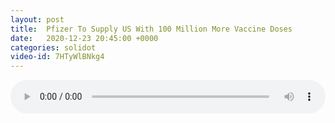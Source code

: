 ```yaml
---
layout: post
title:  Pfizer To Supply US With 100 Million More Vaccine Doses
date:   2020-12-23 20:45:00 +0000
categories: solidot
video-id: 7HTyWlBNkg4
---
```


<audio src="/assets/95c1a7129b2af912cd7125b5b2b586a0.mp3" style="width: 100%;" controls></audio>

